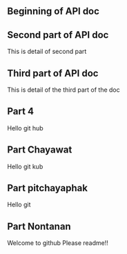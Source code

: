## Beginning of API doc

## Second part of API doc
This is detail of second part

## Third part of API doc
This is detail of the third part of the doc

## Part 4
Hello git hub

## Part Chayawat
Hello git kub

## Part pitchayaphak
Hello git 

## Part Nontanan
Welcome to github Please readme!!